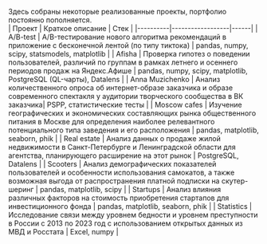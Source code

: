 Здесь собраны некоторые реализованные проекты, портфолио постоянно пополняется.  
|  Проект  | Краткое описание | Стек |
|----------|------------------|------|
| A/B-test | A/B-тестирование нового алгоритма рекомендаций в приложение с бесконечной лентой (по типу тиктока) | pandas, numpy, scipy, statsmodels, matplotlib |
| Afisha | Проверка гипотез о поведении пользователей, различий по группам в рамках летнего и осеннего периодов продаж на Яндекс.Афише | pandas, numpy, scipy, matplotlib, PostgreSQL (QL-чарты), Datalens |
| Anna Muzichenko | Анализ количественного опроса об интернет-образе заказчика и образе современного спектакля у аудитории творческого сообщества в ВК заказчика| PSPP, статистические тесты |
| Moscow cafes | Изучение географических и экономических составляющих рынка общественного питания в Москве для определения наиболее релевантного потенциального типа заведения и его расположения | pandas, matplotlib, seaborn, phik |
| Real estate | Анализ данных о продаже жилой недвижимости в Санкт-Петербурге и Ленинградской области для агентства, планирующего расширение на этот рынок | PostgreSQL, Datalens |
| Scooters | Анализ демографических показателей пользователей и особенности использования самокатов, а также возможная выгода от распространения платной подписки на скутер-шеринг | pandas, matplotlib, scipy |
| Startups | Анализ влияния различных факторов на стоимость приобретения стартапов для инвестиционного фонда | pandas, matplotlib, seaborn, phik |
| Statistics | Исследование связи между уровнем бедности и уровнем преступности в России с 2013 по 2023 год с использованием открытых данных из МВД и Росстата | Excel, numpy |
